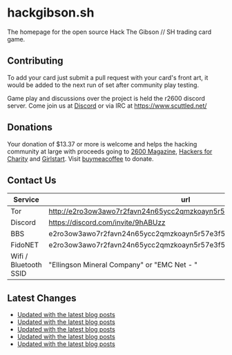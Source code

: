 # hackgibson.sh
The homepage for the open source Hack The Gibson // SH trading card game.


## Contributing

To add your card just submit a pull request with your card's front art, it would be added to the next run of set after community play testing.

Game play and discussions over the project is held the r2600 discord server. Come join us at [Discord](https://discord.com/invite/9hABUzz) or via IRC at https://www.scuttled.net/


## Donations

Your donation of $13.37 or more is welcome and helps the hacking community at large with proceeds going to [2600 Magazine](https://2600.com/), [Hackers for Charity](https://hackersforcharity.org) and [Girlstart](https://girlstart.org).  Visit [buymeacoffee](https://www.buymeacoffee.com/hackgibson.sh) to donate.


## Contact Us

Service | url
-|-
Tor | http://e2ro3ow3awo7r2favn24n65ycc2qmzkoayn5r57e3f56nvjwdcgg32ad.onion
Discord | https://discord.com/invite/9hABUzz
BBS | e2ro3ow3awo7r2favn24n65ycc2qmzkoayn5r57e3f56nvjwdcgg32ad.onion:23
FidoNET | e2ro3ow3awo7r2favn24n65ycc2qmzkoayn5r57e3f56nvjwdcgg32ad.onion:24554
Wifi / Bluetooth SSID | "Ellingson Mineral Company" or "EMC Net - <fidonet address>"

## Latest Changes
<!-- BLOG-POST-LIST:START -->
- [Updated with the latest blog posts](https://github.com/DFW2600/hackgibson.sh/commit/1239fcf11fba9f2a0fae8b946e9ae9d907934827)
- [Updated with the latest blog posts](https://github.com/DFW2600/hackgibson.sh/commit/43d0265c7ccb4758f7d28f716a237014b362b784)
- [Updated with the latest blog posts](https://github.com/DFW2600/hackgibson.sh/commit/4b6d71145cae3e6ff3095f1f400dbd3b038f506c)
- [Updated with the latest blog posts](https://github.com/DFW2600/hackgibson.sh/commit/48054d00c99be0fb9968415e10728aaa4d662666)
- [Updated with the latest blog posts](https://github.com/DFW2600/hackgibson.sh/commit/b5de4a9aa5501c62ae493f7fd99760fc42a0b993)
<!-- BLOG-POST-LIST:END -->
